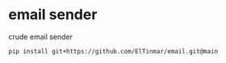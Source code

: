 # email sender

crude email sender

```
pip install git+https://github.com/ElTinmar/email.git@main
```